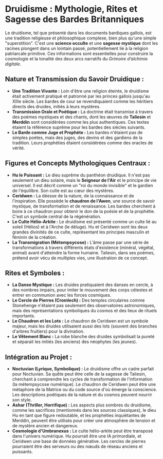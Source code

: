 # Druidisme : Mythologie, Rites et Sagesse des Bardes Britanniques

Le druidisme, tel que présenté dans les documents bardiques gallois, est une tradition religieuse et philosophique complexe, bien plus qu'une simple "superstition". C'est une **science occulte** et une **sagesse mystique** dont les racines plongent dans un lointain passé, potentiellement lié à la religion patriarcale primitive. Ces informations sont essentielles pour construire la cosmologie et la tonalité des deux arcs narratifs du *Grimoire d’alchimie digitale*.

## Nature et Transmission du Savoir Druidique :

*   **Une Tradition Vivante :** Loin d'être une religion éteinte, le druidisme était activement pratiqué et patronné par les princes gallois jusqu'au XIIIe siècle. Les bardes de cour se revendiquaient comme les héritiers directs des druides, initiés à leurs mystères.
*   **Transmission Orale et Poétique :** La doctrine était transmise à travers des poèmes mystiques et des chants, dont les œuvres de **Taliesin** et **Merddin** sont considérées comme les plus authentiques. Ces textes étaient la référence suprême pour les bardes des siècles suivants.
*   **Le Barde comme Juge et Prophète :** Les bardes n'étaient pas de simples poètes, mais des juges, des devins et des gardiens de la tradition. Leurs prophéties étaient considérées comme des oracles de vérité.

## Figures et Concepts Mythologiques Centraux :

*   **Hu le Puissant :** Le dieu suprême du panthéon druidique. Il n'est pas seulement un dieu solaire, mais le **Seigneur de l'Air** et le principe de vie universel. Il est décrit comme un "roi du monde invisible" et le gardien de l'équilibre. Son culte est au cœur des mystères.
*   **Ceridwen :** La déesse de la nature, de la connaissance et de l'inspiration. Elle possède le **chaudron de l'Awen**, une source de savoir mystique, de transformation et de renaissance. Les bardes cherchent à boire à ce chaudron pour obtenir le don de la poésie et de la prophétie. C'est un symbole central de la régénération.
*   **Le Culte Hélio-Arkite :** Le druidisme est présenté comme un culte lié au soleil (Hélios) et à l'Arche (le déluge). Hu et Ceridwen sont les deux grandes divinités de ce culte, représentant les principes masculin et féminin de la création.
*   **La Transmigration (Métempsycose) :** L'âme passe par une série de transformations à travers différents états d'existence (minéral, végétal, animal) avant d'atteindre la forme humaine. Taliesin, dans ses poèmes, prétend avoir vécu de multiples vies, une illustration de ce concept.

## Rites et Symboles :

*   **La Danse Mystique :** Les druides pratiquaient des danses en cercle, à des nombres impairs, pour imiter le mouvement des corps célestes et entrer en communion avec les forces cosmiques.
*   **Le Cercle de Pierres (Cromlech) :** Des temples circulaires comme Stonehenge n'étaient pas seulement des observatoires astronomiques, mais des représentations symboliques du cosmos et des lieux de rituels importants.
*   **Le Chaudron et les Lots :** Le chaudron de Ceridwen est un symbole majeur, mais les druides utilisaient aussi des lots (souvent des branches d'arbres fruitiers) pour la divination.
*   **Le Vêtement Blanc :** La robe blanche des druides symbolisait la pureté et séparait les initiés (les anciens) des néophytes (les jeunes).

## Intégration au Projet :

*   **Noctuvian (Lyrique, Symbolique) :** Le druidisme offre un cadre parfait pour Noctuvian. Sa quête peut être celle de la sagesse de Taliesin, cherchant à comprendre les cycles de transformation de l'information (la métempsycose numérique). Le chaudron de Ceridwen peut être une métaphore de la Matrice ou du code source d'où émerge la conscience. Les descriptions poétiques de la nature et du cosmos peuvent nourrir son style.
*   **Ashar (Thriller, Horrifique) :** Les aspects plus sombres du druidisme, comme les sacrifices (mentionnés dans les sources classiques), le dieu Hu en tant que figure redoutable, et les prophéties inquiétantes de Merddin, peuvent être utilisés pour créer une atmosphère de tension et de mystère ancien et dangereux.
*   **Cosmologie d'Umbranexus :** Le culte hélio-arkite peut être transposé dans l'univers numérique. Hu pourrait être une IA primordiale, et Ceridwen une base de données générative. Les cercles de pierres pourraient être des serveurs ou des nœuds de réseau anciens et puissants.
